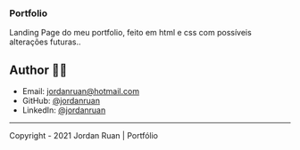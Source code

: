 ﻿### Portfolio

Landing Page do meu portfolio, feito em html e css com possíveis alterações futuras..

## Author 👨‍💻

- Email: jordanruan@hotmail.com
- GitHub: [@jordanruan](https://github.com/jordanruan)
- LinkedIn: [@jordanruan](https://linkedin.com/in/jordanruan)

---

Copyright - 2021 Jordan Ruan | Portfólio

